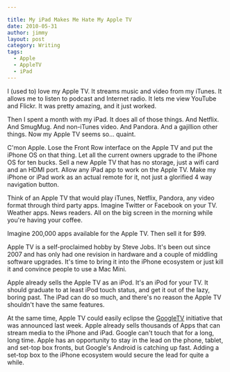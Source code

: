 ```yaml
---

title: My iPad Makes Me Hate My Apple TV
date: 2010-05-31
author: jimmy
layout: post
category: Writing
tags:
  - Apple
  - AppleTV
  - iPad
---
```


I (used to) love my Apple TV.  It streams music and video from my iTunes. It allows me to listen to podcast and Internet radio. It lets me view YouTube and Flickr. It was pretty amazing, and it just worked. 

Then I spent a month with my iPad. It does all of those things. And Netflix. And SmugMug. And non-iTunes video. And Pandora. And a gajillion other things. Now my Apple TV seems so... quaint. 
  
C'mon Apple. Lose the Front Row interface on the Apple TV and put the iPhone OS on that thing. Let all the current owners upgrade to the iPhone OS for ten bucks. Sell a new Apple TV that has no storage, just a wifi card and an HDMI port. Allow any iPad app to work on the Apple TV. Make my iPhone or iPad work as an actual remote for it, not just a glorified 4 way navigation button.  
  
Think of an Apple TV that would play iTunes, Netflix, Pandora, any video format through third party apps. Imagine Twitter or Facebook on your TV. Weather apps. News readers. All on the big screen in the morning while you're having your coffee.   
 
Imagine 200,000 apps available for the Apple TV. Then sell it for $99.
 
Apple TV is a self-proclaimed hobby by Steve Jobs. It's been out since 2007 and has only had one revision in hardware and a couple of middling software upgrades. It's time to bring it into the iPhone ecosystem or just kill it and convince people to use a Mac Mini. 
 
Apple already sells the Apple TV as an iPod. It's an iPod for your TV. It should graduate to at least iPod touch status, and get it out of the lazy, boring past.    The iPad can do so much, and there's no reason the Apple TV shouldn't have the same features. 
  
 At the same time, Apple TV could easily eclipse the [GoogleTV](http://www.google.com/tv/) initiative that was announced last week.  Apple already sells thousands of Apps that can stream media to the iPhone and iPad. Google can't touch that for a long, long time.  Apple has an opportunity to stay in the lead on the phone, tablet, and set-top box fronts, but Google's Android is catching up fast.  Adding a set-top box to the iPhone ecosystem would secure the lead for quite a while.
  
